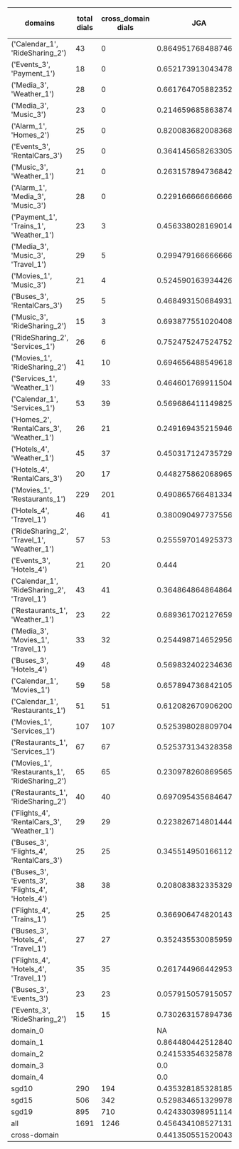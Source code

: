 | domains                                          |   total dials |   cross_domain dials | JGA                 | RSA                 | TA                  | CDTA                  |   total turns |   cross-domain turns |
|--------------------------------------------------|---------------|----------------------|---------------------|---------------------|---------------------|-----------------------|---------------|----------------------|
| ('Calendar_1', 'RideSharing_2')                  |            43 |                    0 | 0.864951768488746   | 0.9616624895572264  | 0.9035369774919614  | NA                    |           311 |                    0 |
| ('Events_3', 'Payment_1')                        |            18 |                    0 | 0.6521739130434783  | 0.8698791576932283  | 0.8888888888888888  | NA                    |           207 |                    0 |
| ('Media_3', 'Weather_1')                         |            28 |                    0 | 0.6617647058823529  | 0.8610820244328098  | 0.8627450980392157  | NA                    |           204 |                    0 |
| ('Media_3', 'Music_3')                           |            23 |                    0 | 0.21465968586387435 | 0.4661346102686885  | 0.5549738219895288  | NA                    |           191 |                    0 |
| ('Alarm_1', 'Homes_2')                           |            25 |                    0 | 0.8200836820083682  | 0.9604845446950708  | 0.9372384937238494  | NA                    |           239 |                    0 |
| ('Events_3', 'RentalCars_3')                     |            25 |                    0 | 0.3641456582633053  | 0.8779623970800438  | 0.7030812324929971  | NA                    |           357 |                    0 |
| ('Music_3', 'Weather_1')                         |            21 |                    0 | 0.2631578947368421  | 0.6209611451942737  | 0.6491228070175439  | NA                    |           171 |                    0 |
| ('Alarm_1', 'Media_3', 'Music_3')                |            28 |                    0 | 0.22916666666666666 | 0.49068941009239553 | 0.6145833333333334  | NA                    |           288 |                    0 |
| ('Payment_1', 'Trains_1', 'Weather_1')           |            23 |                    3 | 0.4563380281690141  | 0.8106570300398996  | 0.780281690140845   | 0.6666666666666666    |           355 |                    3 |
| ('Media_3', 'Music_3', 'Travel_1')               |            29 |                    5 | 0.2994791666666667  | 0.5643982342211231  | 0.5338541666666666  | 0.0                   |           384 |                    5 |
| ('Movies_1', 'Music_3')                          |            21 |                    4 | 0.5245901639344263  | 0.7802294289363256  | 0.6775956284153005  | 0.75                  |           183 |                    4 |
| ('Buses_3', 'RentalCars_3')                      |            25 |                    5 | 0.4684931506849315  | 0.8989285502033381  | 0.7780821917808219  | 0.0                   |           365 |                    5 |
| ('Music_3', 'RideSharing_2')                     |            15 |                    3 | 0.6938775510204082  | 0.9009625126646401  | 0.8571428571428571  | 1.0                   |           147 |                    3 |
| ('RideSharing_2', 'Services_1')                  |            26 |                    6 | 0.7524752475247525  | 0.9413834154351397  | 0.8976897689768977  | 0.0                   |           303 |                    6 |
| ('Movies_1', 'RideSharing_2')                    |            41 |                   10 | 0.6946564885496184  | 0.9095102328973295  | 0.8396946564885496  | 0.0                   |           393 |                   10 |
| ('Services_1', 'Weather_1')                      |            49 |                   33 | 0.4646017699115044  | 0.8188072881734865  | 0.6792035398230089  | 0.020833333333333332  |           452 |                   48 |
| ('Calendar_1', 'Services_1')                     |            53 |                   39 | 0.5696864111498258  | 0.8754673236816111  | 0.8048780487804879  | 0.02040816326530612   |           574 |                   49 |
| ('Homes_2', 'RentalCars_3', 'Weather_1')         |            26 |                   21 | 0.24916943521594684 | 0.7131026936026926  | 0.5149501661129569  | 0.0                   |           301 |                   22 |
| ('Hotels_4', 'Weather_1')                        |            45 |                   37 | 0.4503171247357294  | 0.8334467120181407  | 0.7209302325581395  | 0.05405405405405406   |           473 |                   37 |
| ('Hotels_4', 'RentalCars_3')                     |            20 |                   17 | 0.4482758620689655  | 0.8800676008507333  | 0.7471264367816092  | 0.058823529411764705  |           261 |                   17 |
| ('Movies_1', 'Restaurants_1')                    |           229 |                  201 | 0.4908657664813344  | 0.8578529473310296  | 0.7061159650516283  | 0.0037174721189591076 |          2518 |                  269 |
| ('Hotels_4', 'Travel_1')                         |            46 |                   41 | 0.38009049773755654 | 0.7376499098987148  | 0.7104072398190046  | 0.024390243902439025  |           442 |                   41 |
| ('RideSharing_2', 'Travel_1', 'Weather_1')       |            57 |                   53 | 0.2555970149253731  | 0.7354883889039497  | 0.6473880597014925  | 0.0                   |           536 |                   78 |
| ('Events_3', 'Hotels_4')                         |            21 |                   20 | 0.444               | 0.802719174871074   | 0.628               | 0.0                   |           250 |                   20 |
| ('Calendar_1', 'RideSharing_2', 'Travel_1')      |            43 |                   41 | 0.36486486486486486 | 0.7204743008314443  | 0.7072072072072072  | 0.0                   |           444 |                   41 |
| ('Restaurants_1', 'Weather_1')                   |            23 |                   22 | 0.6893617021276596  | 0.9158882783882782  | 0.8425531914893617  | 0.0                   |           235 |                   23 |
| ('Media_3', 'Movies_1', 'Travel_1')              |            33 |                   32 | 0.2544987146529563  | 0.6239194991890409  | 0.6580976863753213  | 0.0                   |           389 |                   32 |
| ('Buses_3', 'Hotels_4')                          |            49 |                   48 | 0.5698324022346368  | 0.896306836581886   | 0.7281191806331471  | 0.0                   |           537 |                   48 |
| ('Calendar_1', 'Movies_1')                       |            59 |                   58 | 0.6578947368421053  | 0.9166398279106999  | 0.7912280701754386  | 0.14492753623188406   |           570 |                   69 |
| ('Calendar_1', 'Restaurants_1')                  |            51 |                   51 | 0.6120826709062003  | 0.9079521768915708  | 0.7567567567567568  | 0.0                   |           629 |                   60 |
| ('Movies_1', 'Services_1')                       |           107 |                  107 | 0.5253980288097043  | 0.8712547058135304  | 0.6573161485974223  | 0.005050505050505051  |          1319 |                  198 |
| ('Restaurants_1', 'Services_1')                  |            67 |                   67 | 0.5253731343283582  | 0.9083484074224805  | 0.7711442786069652  | 0.007575757575757576  |          1005 |                  132 |
| ('Movies_1', 'Restaurants_1', 'RideSharing_2')   |            65 |                   65 | 0.23097826086956522 | 0.6466774130820768  | 0.5163043478260869  | 0.0                   |          1104 |                  173 |
| ('Restaurants_1', 'RideSharing_2')               |            40 |                   40 | 0.6970954356846473  | 0.9331140064437476  | 0.8319502074688797  | 0.0                   |           482 |                   40 |
| ('Flights_4', 'RentalCars_3', 'Weather_1')       |            29 |                   29 | 0.22382671480144403 | 0.6493634939407001  | 0.49097472924187724 | 0.0                   |           277 |                   56 |
| ('Buses_3', 'Flights_4', 'RentalCars_3')         |            25 |                   25 | 0.34551495016611294 | 0.7590919687093106  | 0.5382059800664452  | 0.0                   |           301 |                   47 |
| ('Buses_3', 'Events_3', 'Flights_4', 'Hotels_4') |            38 |                   38 | 0.20808383233532934 | 0.5814614196206084  | 0.4431137724550898  | 0.007575757575757576  |           668 |                  132 |
| ('Flights_4', 'Trains_1')                        |            25 |                   25 | 0.3669064748201439  | 0.7417807120054305  | 0.6294964028776978  | 0.0                   |           278 |                   25 |
| ('Buses_3', 'Hotels_4', 'Travel_1')              |            27 |                   27 | 0.3524355300859599  | 0.8060414122914122  | 0.6103151862464183  | 0.018518518518518517  |           349 |                   54 |
| ('Flights_4', 'Hotels_4', 'Travel_1')            |            35 |                   35 | 0.26174496644295303 | 0.711044127613214   | 0.5190156599552572  | 0.014705882352941176  |           447 |                   68 |
| ('Buses_3', 'Events_3')                          |            23 |                   23 | 0.05791505791505792 | 0.6953272587201151  | 0.5791505791505791  | 0.0                   |           259 |                   23 |
| ('Events_3', 'RideSharing_2')                    |            15 |                   15 | 0.7302631578947368  | 0.927414021164021   | 0.8355263157894737  | 0.0                   |           152 |                   15 |
| domain_0                                         |               |                      | NA                  | NA                  | NA                  | NA                    |             0 |                    0 |
| domain_1                                         |               |                      | 0.8644804425128407  | 0.9399832396726854  | 0.9224285526142499  | NA                    |          7593 |                    0 |
| domain_2                                         |               |                      | 0.2415335463258786  | 0.78096622075725    | 0.5643237486687966  | 0.017940199335548173  |          9390 |                 1505 |
| domain_3                                         |               |                      | 0.0                 | 0.5348172584942892  | 0.4736592311343142  | 0.01020408163265306   |          2107 |                  294 |
| domain_4                                         |               |                      | 0.0                 | 0.32947271700021485 | 0.28076923076923077 | 0.0                   |           260 |                   54 |
| sgd10                                            |           290 |                  194 | 0.43532818532818535 | 0.790946546179977   | 0.6959459459459459  | 0.028925619834710745  |          3108 |                  242 |
| sgd15                                            |           506 |                  342 | 0.5298346513299784  | 0.8331158457472775  | 0.7550323508267434  | 0.011061946902654867  |          5564 |                  452 |
| sgd19                                            |           895 |                  710 | 0.42433039895111446 | 0.7938737416260084  | 0.6564899793968908  | 0.015530629853321829  |         10678 |                 1159 |
| all                                              |          1691 |                 1246 | 0.4564341085271318  | 0.8046991420583627  | 0.6911627906976744  | 0.016189962223421478  |         19350 |                 1853 |
| cross-domain                                     |               |                      | 0.44135055152004304 | 0.8074577018335307  | 0.6731234866828087  | 0.016189962223421478  |         14868 |                 1853 |
